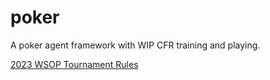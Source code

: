 # poker

A poker agent framework with WIP CFR training and playing.

[2023 WSOP Tournament Rules](https://phh.readthedocs.io/en/stable/_static/2023-WSOP-Tournament-Rules.pdf)
